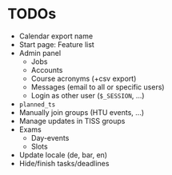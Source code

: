 
TODOs
=====

* Calendar export name
* Start page: Feature list
* Admin panel
  * Jobs
  * Accounts
  * Course acronyms (+csv export)
  * Messages (email to all or specific users)
  * Login as other user (`$_SESSION`, ...)
* `planned_ts`
* Manually join groups (HTU events, ...)
* Manage updates in TISS groups
* Exams
  * Day-events
  * Slots
* Update locale (de, bar, en)
* Hide/finish tasks/deadlines
